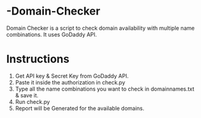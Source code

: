 # -Domain-Checker
Domain Checker is a script to check domain availability with multiple name combinations. It uses GoDaddy API.

# Instructions

1. Get API key & Secret Key from GoDaddy API.
2. Paste it inside the authorization in check.py
3. Type all the name combinations you want to check in domainnames.txt & save it.
4. Run check.py 
5. Report will be Generated for the available domains. 
